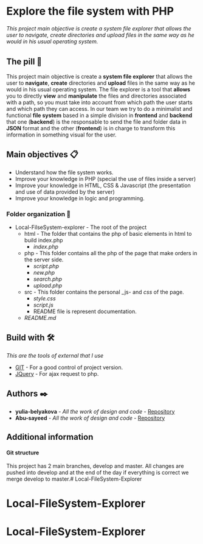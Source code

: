 # Explore the file system with PHP
###### This project main objective is create a system file explorer that allows the user to navigate, create directories and upload files in the same way as he would in his usual operating system.
 
## The pill 🚀
This project main objective is create a **system file explorer** that allows the user to **navigate**, **create** directories and **upload** files in the same way as he would in his usual operating system.
The file explorer is a tool that **allows** you to directly **view** and **manipulate** the files and directories associated with a path, so you must take into account from which path the user starts and which path they can access.
In our team we try to do a minimalist and functional **file system** based in a simple division in **frontend** and **backend** that one (**backend**) is the responsable to send the file and folder data in **JSON** format and the other (**frontend**) is in charge to transform this information in something visual for the user.
 
## Main objectives 📋
* Understand how the file system works.
* Improve your knowledge in PHP (special the use of files inside a server)
* Improve your knowledge in HTML, CSS & Javascript (the presentation and use of data provided by the server)
* Improve your knowledge in logic and programming.
 
### Folder organization 📂
- Local-FilseSystem-explorer - The root of the project
    - html - The folder that contains the php of basic elements in html to build index.php
        - _index.php_
    - php - This folder contains all the php of the page that make orders in the server side.
        - _script.php_
        - _new.php_
        - _search.php_
        - _upload.php_
    - src - This folder contains the personal _js- and _css_ of the page.
        - _style.css_
        - _script.js_
        - README file is represent documentation.
    - _README.md_
   
 
## Build with 🛠️
 
_This are the tools of external that I use_
 

* [GIT](https://git-scm.com/) - For a good control of project version.
* [JQuery](https://jquery.com/) - For ajax request to php.
 
## Authors ✒️
* **yulia-belyakova** - *All the work of design and code* - [Repository](https://code.assemblerschool.com/yulia-belyakova/)
* **Abu-sayeed** - *All the work of design and code* - [Repository](https://code.assemblerschool.com/abu-sayeed/)


 
## Additional information
#### Git structure
This project has 2 main branches, develop and master. All changes are pushed into develop and at the end of the day if everything is correct we merge develop to master.# Local-FileSystem-Explorer
# Local-FileSystem-Explorer
# Local-FileSystem-Explorer
